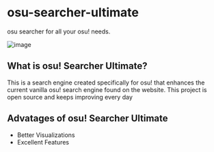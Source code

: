 # osu-searcher-ultimate
osu searcher for all your osu! needs.

![image](https://user-images.githubusercontent.com/78699763/113519808-95da2a00-95c9-11eb-89bb-2637fb28ed13.png)

<h2>What is osu! Searcher Ultimate?</h2>
<p>This is a search engine created specifically for osu! that enhances the current vanilla osu! search engine found on the website. This project is open source and keeps improving every day </p>

<h2>Advatages of osu! Searcher Ultimate</h2>
<ul>
  <li>Better Visualizations</li>
  <li>Excellent Features</li>
</ul>
